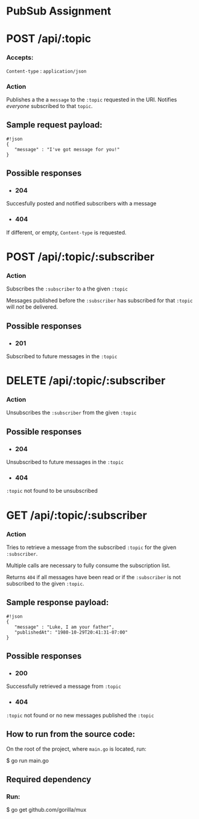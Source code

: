 # PubSub Assignment

# POST /api/:topic 

### Accepts: 
`Content-type` : `application/json`

### Action
Publishes a the a `message` to the `:topic` requested in the URI. 
Notifies *everyone* subscribed to that `topic`.

## Sample request payload:
```
#!json
{
   "message" : "I've got message for you!"
}
```

## Possible responses

* ### 204
Succesfully posted and notified subscribers with a message

* ### 404
If different, or empty, `Content-type` is requested.

# POST /api/:topic/:subscriber

### Action
Subscribes the `:subscriber` to a the given `:topic`

Messages published before the `:subscriber` has subscribed for that `:topic` will *not* be delivered.

## Possible responses

* ### 201
Subscribed to future messages in the `:topic`
	
# DELETE /api/:topic/:subscriber 

### Action
Unsubscribes the `:subscriber` from the given `:topic`

## Possible responses

* ### 204
Unsubscribed to future messages in the `:topic`

* ### 404
`:topic` not found to be unsubscribed
	
# GET /api/:topic/:subscriber

### Action
Tries to retrieve a message from the subscribed `:topic` for the given `:subscriber`.

Multiple calls are necessary to fully consume the subscription list. 

Returns `404` if all messages have been read or if the `:subscriber` is not subscribed to the given `:topic`.

## Sample response payload:
```
#!json
{
   "message" : "Luke, I am your father",
   "publishedAt": "1980-10-29T20:41:31-07:00"
}
```
## Possible responses

* ### 200
Successfully retrieved a message from `:topic`

* ### 404
`:topic` not found or no new messages published the `:topic` 


## How to run from the source code:
On the root of the project, where `main.go` is located, run:

$ go run main.go

## Required  dependency
### Run:
$ go get github.com/gorilla/mux